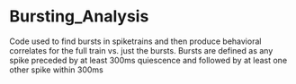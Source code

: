 # Bursting_Analysis
Code used to find bursts in spiketrains and then produce behavioral correlates for the full train vs. just the bursts. Bursts are defined as any spike preceded by at least 300ms quiescence and followed by at least one other spike within 300ms
